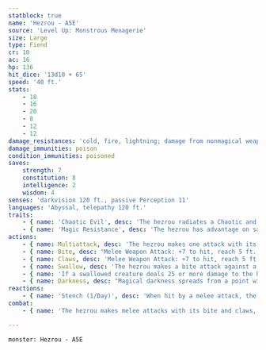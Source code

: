 ```yaml
---
statblock: true
name: 'Hezrou - A5E'
source: 'Level Up: Monstrous Menagerie'
size: Large
type: Fiend
cr: 10
ac: 16
hp: 136
hit_dice: '13d10 + 65'
speed: '40 ft.'
stats:
    - 18
    - 16
    - 20
    - 8
    - 12
    - 12
damage_resistances: 'cold, fire, lightning; damage from nonmagical weapons'
damage_immunities: poison
condition_immunities: poisoned
saves:
    strength: 7
    constitution: 8
    intelligence: 2
    wisdom: 4
senses: 'darkvision 120 ft., passive Perception 11'
languages: 'Abyssal, telepathy 120 ft.'
traits:
    - { name: 'Chaotic Evil', desc: 'The hezrou radiates a Chaotic and Evil aura.' }
    - { name: 'Magic Resistance', desc: 'The hezrou has advantage on saving throws against spells and magical effects.' }
actions:
    - { name: Multiattack, desc: 'The hezrou makes one attack with its bite and one with its claws.' }
    - { name: Bite, desc: "Melee Weapon Attack: +7 to hit, reach 5 ft., one target. Hit: 15 (2d10 + 4) piercing damage. If the target is a Medium or smaller creature, it is grappled (escape DC 15). Until this grapple ends, the target is restrained, and the hezrou can't bite another target." }
    - { name: Claws, desc: 'Melee Weapon Attack: +7 to hit, reach 5 ft., one target. Hit: 22 (4d8 + 4) slashing damage.' }
    - { name: Swallow, desc: 'The hezrou makes a bite attack against a Medium or smaller creature it is grappling. If the attack hits and the hezrou has not swallowed another creature, the target is swallowed and the grapple ends. A swallowed creature has total cover from attacks from outside the hezrou, it is blinded and restrained, and it takes 17 (5d6) ongoing acid damage while swallowed.' }
    - { name: 'If a swallowed creature deals 25 or more damage to the hezrou in a single turn, or if the hezrou dies, the hezrou vomits up the creature', desc: '' }
    - { name: Darkness, desc: "Magical darkness spreads from a point within 30 feet, filling a 15-foot-radius sphere and spreading around corners. It remains for 1 minute, until the hezrou dismisses it, or until the hezrou uses this ability again. A creature with darkvision can't see through this darkness and nonmagical light can't illuminate it." }
reactions:
    - { name: 'Stench (1/Day)', desc: 'When hit by a melee attack, the hezrou emits a cloud of foul-smelling poison gas in a 20-foot radius. Each creature in the area makes a DC 14 Constitution saving throw. On a failure, a creature is poisoned for 1 minute. A creature can repeat this saving throw at the end of each of its turns, ending the effect on itself on a success' }
combat:
    - { name: 'The hezrou makes melee attacks with its bite and claws, swallowing an opponent when possible', desc: 'It uses Darkness if not close enough to attack anyone. It fights to the death.' }

---
```

```statblock
monster: Hezrou - A5E
```
